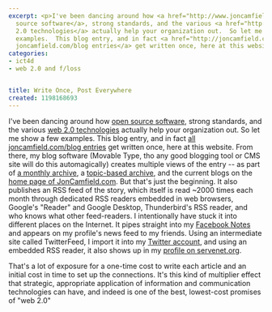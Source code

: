 ```yaml
---
excerpt: <p>I've been dancing around how <a href="http://www.joncamfield.com/blog/2007/12/the_power_of_open.html">open
  source software</a>, strong standards, and the various <a href="http://www.joncamfield.com/blog/2007/12/web_20_101.html">web
  2.0 technologies</a> actually help your organization out.  So let me show a few
  examples.  This blog entry, and in fact <a href="http://joncamfield.com/blog/">all
  joncamfield.com/blog entries</a> get written once, here at this website.
categories:
- ict4d
- web 2.0 and f/loss


title: Write Once, Post Everywhere
created: 1198168693
---
```

<p>I've been dancing around how <a href="http://www.joncamfield.com/blog/2007/12/the_power_of_open.html">open source software</a>, strong standards, and the various <a href="http://www.joncamfield.com/blog/2007/12/web_20_101.html">web 2.0 technologies</a> actually help your organization out.  So let me show a few examples.  This blog entry, and in fact <a href="http://joncamfield.com/blog/">all joncamfield.com/blog entries</a> get written once, here at this website.  From there, my blog software (Movable Type, tho any good blogging tool or CMS site will do this automagically) creates multiple views of the entry -- as part of <a href="http://www.joncamfield.com/blog/2007/12/">a monthly archive</a>, a <a href="http://www.joncamfield.com/blog/floss/">topic-based archive</a>, and the current blogs on the <a href="http://www.joncamfield.com/">home page of JonCamfield.com</a>.  But that's just the beginning.  It also publishes an RSS feed of the story, which itself is read ~2000 times each month through dedicated RSS readers embedded in web browsers, Google's "Reader" and Google Desktop, Thunderbird's RSS reader, and who knows what other feed-readers.  I intentionally have stuck it into different places on the Internet. It pipes straight into my <a href="http://www.facebook.com/notes.php?id=5317541&ref=pb">Facebook Notes</a> and appears on my profile's news feed to my friends.  Using an intermediate site called TwitterFeed, I import it into my <a href="http://twitter.com/joncamfield">Twitter account</a>, and using an embedded RSS reader, it also shows up in my <a href="http://servenet.org/Myservenet/iBelongProfile/tabid/112/Default.aspx">profile on servenet.org</a>.  </p>

<p>That's a lot of exposure for a one-time cost to write each article and an initial cost in time to set up the connections.  It's this kind of multiplier effect that strategic, appropriate application of information and communication technologies can have, and indeed is one of the best, lowest-cost promises of "web 2.0"</p>

